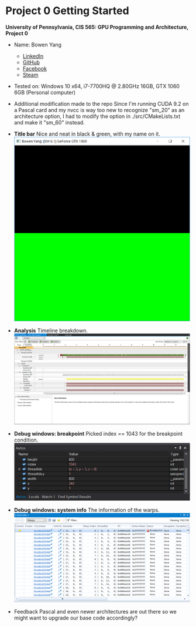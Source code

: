 Project 0 Getting Started
====================

**University of Pennsylvania, CIS 565: GPU Programming and Architecture, Project 0**

* Name: Bowen Yang
  * [LinkedIn](https://www.linkedin.com/in/%E5%8D%9A%E6%96%87-%E6%9D%A8-83bba6148)
  * [GitHub](https://github.com/Grillnov)
  * [Facebook](https://www.facebook.com/yang.bowen.7399)
  * [Steam](https://steamcommunity.com/id/grillnov)
* Tested on: Windows 10 x64, i7-7700HQ @ 2.80GHz 16GB, GTX 1060 6GB (Personal computer)

* Additional modification made to the repo
  Since I'm running CUDA 9.2 on a Pascal card and my nvcc is way too new to recognize "sm_20" as an architecture option, I had to modify the option in ./src/CMakeLists.txt and make it "sm_60" instead.

* **Title bar**
Nice and neat in black & green, with my name on it.
  ![](images/Titlebar.png)
  
* **Analysis**
Timeline breakdown.
  ![](images/Timeline.png)
  
* **Debug windows: breakpoint**
Picked index == 1043 for the breakpoint condition.
  ![](images/auto.png)

* **Debug windows: system info**
The information of the warps.
  ![](images/info.png)

* Feedback
Pascal and even newer architectures are out there so we might want to upgrade our base code accordingly?
